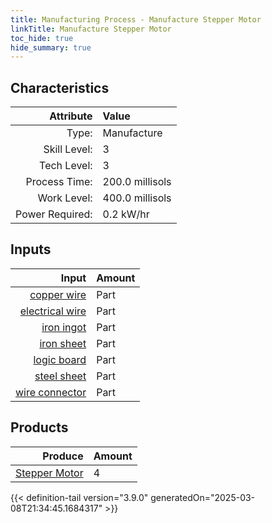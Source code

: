 ```yaml
---
title: Manufacturing Process - Manufacture Stepper Motor
linkTitle: Manufacture Stepper Motor
toc_hide: true
hide_summary: true
---
```

<!-- This is generated by the MarsSim HelpGenertor, do not edit. -->


## Characteristics

| Attribute      | Value |
|--------:|:------|
|Type:|Manufacture|
|Skill Level:|3|
|Tech Level:|3|
|Process Time:|200.0 millisols|
|Work Level:|400.0 millisols|
|Power Required:|0.2 kW/hr|

## Inputs

| Input      | Amount |
|--------:|:------|
|[copper wire](/docs/definitions/part/copper-wire)|Part|8|
|[electrical wire](/docs/definitions/part/electrical-wire)|Part|8|
|[iron ingot](/docs/definitions/part/iron-ingot)|Part|1|
|[iron sheet](/docs/definitions/part/iron-sheet)|Part|1|
|[logic board](/docs/definitions/part/logic-board)|Part|1|
|[steel sheet](/docs/definitions/part/steel-sheet)|Part|1|
|[wire connector](/docs/definitions/part/wire-connector)|Part|8|

## Products


| Produce      | Amount |
|--------:|:------|
|[Stepper Motor](/docs/definitions/part/stepper-motor)|4|



{{< definition-tail version="3.9.0" generatedOn="2025-03-08T21:34:45.1684317" >}}



